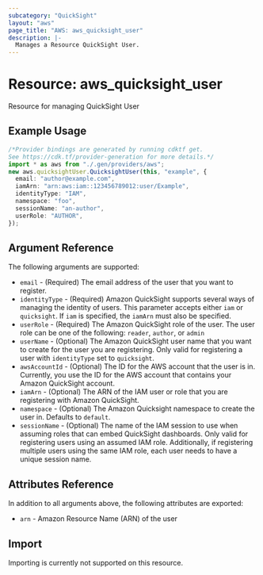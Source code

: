 ```yaml
---
subcategory: "QuickSight"
layout: "aws"
page_title: "AWS: aws_quicksight_user"
description: |-
  Manages a Resource QuickSight User.
---
```


# Resource: aws\_quicksight\_user

Resource for managing QuickSight User

## Example Usage

```typescript
/*Provider bindings are generated by running cdktf get.
See https://cdk.tf/provider-generation for more details.*/
import * as aws from "./.gen/providers/aws";
new aws.quicksightUser.QuicksightUser(this, "example", {
  email: "author@example.com",
  iamArn: "arn:aws:iam::123456789012:user/Example",
  identityType: "IAM",
  namespace: "foo",
  sessionName: "an-author",
  userRole: "AUTHOR",
});

```

## Argument Reference

The following arguments are supported:

* `email` - (Required) The email address of the user that you want to register.
* `identityType` - (Required) Amazon QuickSight supports several ways of managing the identity of users. This parameter accepts either  `iam` or `quicksight`. If `iam` is specified, the `iamArn` must also be specified.
* `userRole` - (Required) The Amazon QuickSight role of the user. The user role can be one of the following: `reader`, `author`, or `admin`
* `userName` - (Optional) The Amazon QuickSight user name that you want to create for the user you are registering. Only valid for registering a user with `identityType` set to `quicksight`.
* `awsAccountId` - (Optional) The ID for the AWS account that the user is in. Currently, you use the ID for the AWS account that contains your Amazon QuickSight account.
* `iamArn` - (Optional) The ARN of the IAM user or role that you are registering with Amazon QuickSight.
* `namespace`  - (Optional) The Amazon Quicksight namespace to create the user in. Defaults to `default`.
* `sessionName` - (Optional) The name of the IAM session to use when assuming roles that can embed QuickSight dashboards. Only valid for registering users using an assumed IAM role. Additionally, if registering multiple users using the same IAM role, each user needs to have a unique session name.

## Attributes Reference

In addition to all arguments above, the following attributes are exported:

* `arn` - Amazon Resource Name (ARN) of the user

## Import

Importing is currently not supported on this resource.
